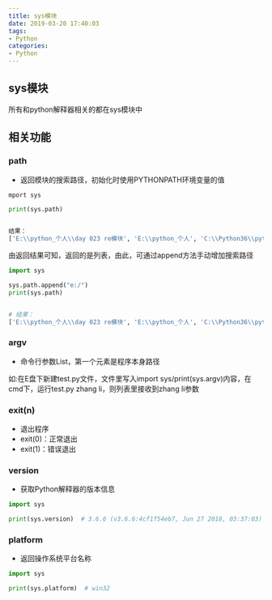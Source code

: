 ```yaml
---
title: sys模块
date: 2019-03-20 17:40:03
tags:
- Python
categories:
- Python
---
```


## sys模块

  所有和python解释器相关的都在sys模块中



## 相关功能

### path

- 返回模块的搜索路径，初始化时使用PYTHONPATH环境变量的值

```python
mport sys

print(sys.path)


结果：
['E:\\python_个人\\day 023 re模块', 'E:\\python_个人', 'C:\\Python36\\python36.zip', 'C:\\Python36\\DLLs', 'C:\\Python36\\lib', 'C:\\Python36', 'C:\\Python36\\lib\\site-packages', 'E:\\Program Files\\JetBrains\\PyCharm 2018.2.4\\helpers\\pycharm_matplotlib_backend']
```

由返回结果可知，返回的是列表，由此，可通过append方法手动增加搜索路径

```python
import sys

sys.path.append("e:/")
print(sys.path)


# 结果：
['E:\\python_个人\\day 023 re模块', 'E:\\python_个人', 'C:\\Python36\\python36.zip', 'C:\\Python36\\DLLs', 'C:\\Python36\\lib', 'C:\\Python36', 'C:\\Python36\\lib\\site-packages', 'E:\\Program Files\\JetBrains\\PyCharm 2018.2.4\\helpers\\pycharm_matplotlib_backend', 'e:/']
```

 

### argv

- 命令行参数List，第一个元素是程序本身路径

如:在E盘下新建test.py文件，文件里写入import sys/print(sys.argv)内容，在cmd下，运行test.py zhang li，则列表里接收到zhang li参数



###  exit(n)

- 退出程序
- exit(0)：正常退出
- exit(1)：错误退出



### version

- 获取Python解释器的版本信息

```python
import sys

print(sys.version)  # 3.6.6 (v3.6.6:4cf1f54eb7, Jun 27 2018, 03:37:03) [MSC v.1900 64 bit (AMD64)]
```



### platform

- 返回操作系统平台名称

```py
import sys

print(sys.platform)  # win32
```
